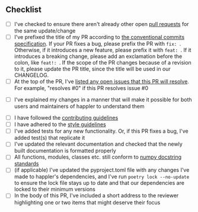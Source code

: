 ## Checklist

* [ ] I've checked to ensure there aren't already other open [pull requests](../../../pulls) for the same update/change
* [ ] I've prefixed the title of my PR according to [the conventional commits specification](https://www.conventionalcommits.org/). If your PR fixes a bug, please prefix the PR with `fix: `. Otherwise, if it introduces a new feature, please prefix it with `feat: `. If it introduces a breaking change, please add an exclamation before the colon, like `feat!: `. If the scope of the PR changes because of a revision to it, please update the PR title, since the title will be used in our CHANGELOG.
* [ ] At the top of the PR, I've [listed any open issues that this PR will resolve](https://docs.github.com/en/issues/tracking-your-work-with-issues/linking-a-pull-request-to-an-issue#linking-a-pull-request-to-an-issue-using-a-keyword). For example, "resolves #0" if this PR resolves issue #0
- [ ] I've explained my changes in a manner that will make it possible for both users and maintainers of happler to understand them
* [ ] I have followed the [contributing guidelines](https://happler.readthedocs.io/en/stable/project_info/contributing.html#how-to-fix-a-bug-or-implement-a-new-feature)
* [ ] I have adhered to the [style guidelines](https://happler.readthedocs.io/en/stable/project_info/contributing.html#style)
* [ ] I've added tests for any new functionality. Or, if this PR fixes a bug, I've added test(s) that replicate it
* [ ] I've updated the relevant documentation and checked that the newly built documentation is formatted properly
* [ ] All functions, modules, classes etc. still conform to [numpy docstring standards](https://numpydoc.readthedocs.io/en/latest/format.html)
* [ ] (if applicable) I've updated the pyproject.toml file with any changes I've made to happler's dependencies, and I've run `poetry lock --no-update` to ensure the lock file stays up to date and that our dependencies are locked to their minimum versions
* [ ] In the body of this PR, I've included a short address to the reviewer highlighting one or two items that might deserve their focus
